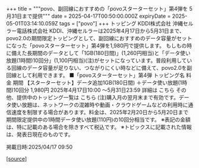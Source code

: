 +++
title = """povo、副回線におすすめの「povoスターターセット」第4弾を 5月31日まで提供"""
date = 2025-04-17T00:50:00.000Z
expiryDate = 2025-05-01T03:14:10.059Z
tags = ["povo"]
+++
トッピング KDDI株式会社 沖縄セルラー電話株式会社 KDDI、沖縄セルラーは2025年4月17日から5月31日まで、povo2.0の期間限定トッピングとして、副回線におすすめのデータ容量がセットになった「povoスターターセット」第4弾を1,980円で提供します。 もしもの時に備えた長期間のデータとして「1GB(180日間)」(1,260円相当)と「データ使い放題(1時間)10回分」(1,100円相当)(注)がセットになっています。普段利用している回線のデータ容量が足りない、つながりにくい時などに備えて、povo2.0を副回線として利用できます。 ■「povoスターターセット」第4弾 トッピング名 料金 期間 【スターターセット】データ追加1GB(180日間) ＋データ使い放題(1時間)10回分 1,980円 2025年4月17日10:00 ～5月31日23:59 詳細は こちら その他、提供中のトッピング一覧は こちら (注)購入月の翌月末まで有効です。データ使い放題は、ネットワークの混雑時や動画・クラウドゲームなどの利用時に通信速度を制限する場合があります。料金は、2025年2月20日から5月20日まで期間限定提供中の1時間データ使い放題(110円)の10回分相当です。 ※表記の金額は、特に記載のある場合を除きすべて税込です。 ※トピックスに記載された情報は、発表日現在のものです。

掲載日時:2025/04/17 09:50

[[source]](https://povo.jp/news/newsrelease/20250417_02/)
